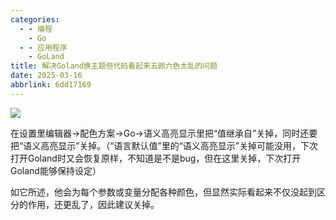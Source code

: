 ```yaml
---
categories:
  - - 编程
    - Go
  - - 应用程序
    - GoLand
title: 解决Goland换主题但代码看起来五颜六色太乱的问题
date: 2025-03-16
abbrlink: 6dd17169
---
```


![](https://blog47.oss-cn-hangzhou.aliyuncs.com/img/20250317120421816.png)

在设置里编辑器→配色方案→Go→语义高亮显示里把“值继承自”关掉，同时还要把“语义高亮显示”关掉。（“语言默认值”里的“语义高亮显示”关掉可能没用，下次打开Goland时又会恢复原样，不知道是不是bug，但在这里关掉，下次打开Goland能够保持设定）

如它所述，他会为每个参数或变量分配各种颜色，但显然实际看起来不仅没起到区分的作用，还更乱了，因此建议关掉。

